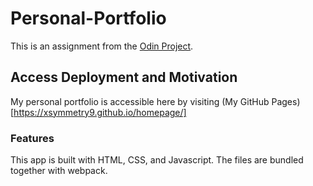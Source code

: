 # Personal-Portfolio
This is an assignment from the [Odin Project](https://www.theodinproject.com/lessons/node-path-advanced-html-and-css-homepage#project-solution).

## Access Deployment and Motivation
My personal portfolio is accessible here by visiting (My GitHub Pages)[https://xsymmetry9.github.io/homepage/]

### Features
This app is built with HTML, CSS, and Javascript.  The files are bundled together with webpack.

